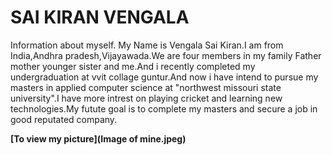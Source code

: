 # SAI KIRAN VENGALA
Information about myself.
My Name is Vengala Sai Kiran.I am from India,Andhra pradesh,Vijayawada.We are four members in my family Father mother younger sister and me.And i recently completed my undergraduation at vvit collage guntur.And now i have intend to pursue my masters in applied computer science at "northwest missouri state university".I have more intrest on playing cricket and learning new technologies.My futute goal is to complete my masters and secure a job in good reputated company.

**[To view my picture](Image of mine.jpeg)** 